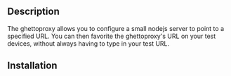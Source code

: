 

## Description

The ghettoproxy allows you to configure a small nodejs server to point to a specified URL.
You can then favorite the ghettoproxy's URL on your test devices, without always having to type in your test URL.
 
## Installation
 
 